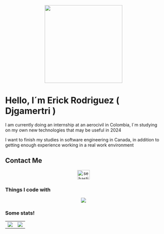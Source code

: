 <div id="header" align="center">
  <img src="https://media.giphy.com/media/v1.Y2lkPTc5MGI3NjExdGZjbWs4eXRycGVjcnk5Yzl3cWtycnRiZWphNm1zN3p3MThneWczZCZlcD12MV9pbnRlcm5hbF9naWZfYnlfaWQmY3Q9cw/R36Gr7iGSlkU6Dv9S6/giphy.gif" width=250 height=250/>
</div>

# Hello, I´m Erick Rodriguez ( Djgamertri )

I am currently doing an internship at an aerocivil in Colombia, I´m studying on my own new technologies that may be useful in 2024

I want to finish my studies in software engineering in Canada, in addition to getting enough experience working in a real work environment

## Contact Me

<p align="center">
<a href="https://www.linkedin.com/in/erick-rodriguez-dev" target="blank"><img align="center" src="https://raw.githubusercontent.com/rahuldkjain/github-profile-readme-generator/master/src/images/icons/Social/linked-in-alt.svg" alt="sebastian-pena-dev" height="30" width="40" /></a>

### Things I code with

<p align="center">
  <a href="https://skillicons.dev">
    <img src="https://skillicons.dev/icons?i=git,js,ts,nodejs,express,php,py,java,cpp,docker,mysql,postgresql,mongodb,html,css,react,nextjs,azure,bash,bootstrap,tailwind&perline=12" />
  </a>
</p>

### Some stats!

<table>
  <tr>
    <td align="center" style="padding=0;width=50%;">
      <img align="center" style="padding=0;" src="https://grs.quantumly.dev/api/?username=djgamertri&show_icons=true&title_color=4F8CC9&text_color=9f9f9f&bg_color=00000000&hide_border=true&icon_color=4F8CC9&hide_title=true&count_private=true" />
    </td>
    <td align="center" style="padding=0;width=50%;">
      <img align="center" style="padding=0;" src="https://grs.quantumly.dev/api/top-langs/?username=djgamertri&layout=compact&show_icons=true&title_color=4F8CC9&text_color=9f9f9f&bg_color=00000000&hide_border=true&icon_color=00000000&count_private=true" />
    </td>
  </tr>
</table>

